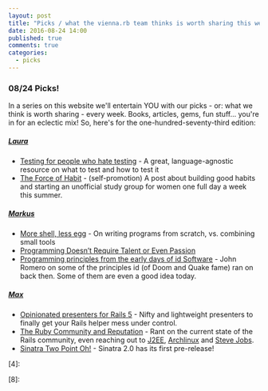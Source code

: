 ```yaml
---
layout: post
title: "Picks / what the vienna.rb team thinks is worth sharing this week"
date: 2016-08-24 14:00
published: true
comments: true
categories:
  - picks
---
```


### 08/24 Picks!

In a series on this website we'll entertain YOU with our picks - or: what we think is worth sharing - every week.
Books, articles, gems, fun stuff... you're in for an eclectic mix! So, here's for the one-hundred-seventy-third edition:


##### [Laura][1]
- [Testing for people who hate testing][2] - A great, language-agnostic resource on what to test and how to test it
- [The Force of Habit][3] - (self-promotion) A post about building good habits and starting an unofficial study group for women one full day a week this summer.

##### [Markus][9]
- [More shell, less egg][10] - On writing programs from scratch, vs. combining small tools
- [Programming Doesn’t Require Talent or Even Passion][11]
- [Programming principles from the early days of id Software][12] - John Romero on some of the principles id (of Doom and Quake fame) ran on back then. Some of them are even a good idea today.

##### [Max][13]
- [Opinionated presenters for Rails 5][14] - Nifty and lightweight presenters to finally get your Rails helper mess under control.
- [The Ruby Community and Reputation][15] - Rant on the current state of the Rails community, even reaching out to [J2EE][j2ee], [Archlinux][arch] and [Steve Jobs][steve].
- [Sinatra Two Point Oh!][16] - Sinatra 2.0 has its first pre-release!



[1]: http://www.twitter.com/alicetragedy
[2]: https://eev.ee/blog/2016/08/22/testing-for-people-who-hate-testing/
[3]: https://medium.com/@alicetragedy/the-force-of-habit-cb153e11a767
[4]:

[5]: https://twitter.com/senorhuidobro
[6]:
[7]:
[8]:

[9]: https://twitter.com/nuclearsquid
[10]: http://www.leancrew.com/all-this/2011/12/more-shell-less-egg/
[11]: http://feed.wordcorp.net/blog/post/programming-doesnt-require-talent-or-even-passion
[12]: http://www.gamasutra.com/view/news/279357/Programming_principles_from_the_early_days_of_id_Software.php

[13]: http://www.twitter.com/klappradla
[14]: https://github.com/endofunky/oprah
[15]: http://www.akitaonrails.com/2016/08/19/the-ruby-community-and-reputation
[16]: http://zzak.io/log/2016-08-22-sinatra-two-point-oh.html
[arch]: https://www.archlinux.org/
[j2ee]: https://en.wikipedia.org/wiki/Java_Platform,_Enterprise_Edition
[steve]: https://en.wikipedia.org/wiki/Steve_Jobs
